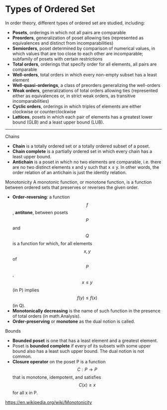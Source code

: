# Types of Ordered Set


In order theory, different types of ordered set are studied, including:
- **Posets**, orderings in which not all pairs are comparable
- **Preorders**, generalization of poset allowing ties (represented as equivalences and distinct from incomparabilities)
- **Semiorders**, poset determined by comparison of numerical values, in which values that are too close to each other are incomparable; subfamily of posets with certain restrictions
- **Total orders**, orderings that specify order for all elements, all pairs are comparable
- **Well-orders**, total orders in which every non-empty subset has a least element
- **Well-quasi-orderings**, a class of preorders generalizing the well-orders
- **Weak orders**, generalizations of total orders allowing ties (represented either as equivalences or, in strict weak orders, as transitive incomparabilities)
- **Cyclic orders**, orderings in which triples of elements are either clockwise or counterclockwise
- **Lattices**, posets in which each pair of elements has a greatest lower bound (GLB) and a least upper bound (LUB).


---

Chains
- **Chain** is a totally ordered set or a totally ordered subset of a poset.
- **Chain complete** is a partially ordered set in which every chain has a least upper bound.
- **Antichain** is a poset in which no two elements are comparable, i.e. there are no two distinct elements x and y such that x ≤ y. In other words, the order relation of an antichain is just the identity relation.


Monotonicity
A monotonic function, or monotone function, is a function between ordered sets that preserves or reverses the given order.

- **Order-reversing**: a function $$f$$, **antitone**, between posets $$P$$ and $$Q$$ is a function for which, for all elements $$x, y$$ of $$P$$, $$x \le y$$ (in P) implies $$f(y) \le f(x)$$ (in Q).
- **Monotonically decreasing** is the name of such function in the presence of total orders (in math.Analysis).
- **Order-preserving** or **monotone** as the dual notion is called.

Bounds
- **Bounded poset** is one that has a least element and a greatest element.
- Poset is **bounded complete** if every of its subsets with some upper bound also has a least such upper bound. The dual notion is not common.
- **Closure operator** on the poset P is a function $$C:P \to P$$ that is monotone, idempotent, and satisfies $$C(x) \ge x$$ for all x in P.



https://en.wikipedia.org/wiki/Monotonicity
